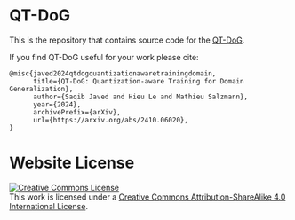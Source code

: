 # QT-DoG

This is the repository that contains source code for the [QT-DoG]().

If you find QT-DoG useful for your work please cite:
```
@misc{javed2024qtdogquantizationawaretrainingdomain,
      title={QT-DoG: Quantization-aware Training for Domain Generalization},
      author={Saqib Javed and Hieu Le and Mathieu Salzmann},
      year={2024},
      archivePrefix={arXiv},
      url={https://arxiv.org/abs/2410.06020},
}
```

# Website License
<a rel="license" href="http://creativecommons.org/licenses/by-sa/4.0/"><img alt="Creative Commons License" style="border-width:0" src="https://i.creativecommons.org/l/by-sa/4.0/88x31.png" /></a><br />This work is licensed under a <a rel="license" href="http://creativecommons.org/licenses/by-sa/4.0/">Creative Commons Attribution-ShareAlike 4.0 International License</a>.

